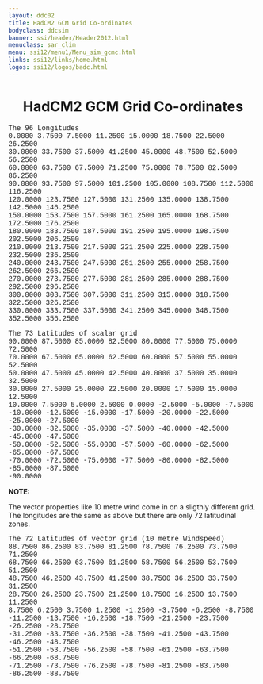 ```yaml
---
layout: ddc02
title: HadCM2 GCM Grid Co-ordinates
bodyclass: ddcsim
banner: ssi/header/Header2012.html
menuclass: sar_clim
menu: ssi12/menu1/Menu_sim_gcmc.html
links: ssi12/links/home.html
logos: ssi12/logos/badc.html
---
```

 <div id="pagetitle">
 <h1 align="center">HadCM2 GCM Grid Co-ordinates </h1>
 </div>
 <!-- End of Page Title Block -->
 
 
 <!-- Insert Grid Here -->
 <P><FONT FACE="Courier">The 96 Longitudes<BR>
 0.0000 3.7500 7.5000 11.2500 15.0000 18.7500 22.5000 26.2500<BR>
 30.0000 33.7500 37.5000 41.2500 45.0000 48.7500 52.5000 56.2500<BR>
 60.0000 63.7500 67.5000 71.2500 75.0000 78.7500 82.5000 86.2500<BR>
 90.0000 93.7500 97.5000 101.2500 105.0000 108.7500 112.5000 116.2500<BR>
 120.0000 123.7500 127.5000 131.2500 135.0000 138.7500 142.5000 146.2500<BR>
 150.0000 153.7500 157.5000 161.2500 165.0000 168.7500 172.5000 176.2500<BR>
 180.0000 183.7500 187.5000 191.2500 195.0000 198.7500 202.5000 206.2500<BR>
 210.0000 213.7500 217.5000 221.2500 225.0000 228.7500 232.5000 236.2500<BR>
 240.0000 243.7500 247.5000 251.2500 255.0000 258.7500 262.5000 266.2500<BR>
 270.0000 273.7500 277.5000 281.2500 285.0000 288.7500 292.5000 296.2500<BR>
 300.0000 303.7500 307.5000 311.2500 315.0000 318.7500 322.5000 326.2500<BR>
 330.0000 333.7500 337.5000 341.2500 345.0000 348.7500 352.5000 356.2500</FONT></P>
 
 <P><FONT FACE="Courier">The 73 Latitudes of scalar grid<BR>
 90.0000 87.5000 85.0000 82.5000 80.0000 77.5000 75.0000 72.5000<BR>
 70.0000 67.5000 65.0000 62.5000 60.0000 57.5000 55.0000 52.5000<BR>
 50.0000 47.5000 45.0000 42.5000 40.0000 37.5000 35.0000 32.5000<BR>
 30.0000 27.5000 25.0000 22.5000 20.0000 17.5000 15.0000 12.5000<BR>
 10.0000 7.5000 5.0000 2.5000 0.0000 -2.5000 -5.0000 -7.5000<BR>
 -10.0000 -12.5000 -15.0000 -17.5000 -20.0000 -22.5000 -25.0000 -27.5000<BR>
 -30.0000 -32.5000 -35.0000 -37.5000 -40.0000 -42.5000 -45.0000 -47.5000<BR>
 -50.0000 -52.5000 -55.0000 -57.5000 -60.0000 -62.5000 -65.0000 -67.5000<BR>
 -70.0000 -72.5000 -75.0000 -77.5000 -80.0000 -82.5000 -85.0000 -87.5000<BR>
 -90.0000</FONT></P>
 
 <P><B>NOTE:</B></P>
 
 <P>The vector properties like 10 metre wind come in on a sligthly different grid.  The longitudes
 are the same as above but there are only 72 latitudinal zones.</P>
 
 <P><FONT FACE="Courier">The 72 Latitudes of vector grid (10 metre
 Windspeed)<BR>
 88.7500 86.2500 83.7500 81.2500 78.7500 76.2500 73.7500 71.2500<BR>
 68.7500 66.2500 63.7500 61.2500 58.7500 56.2500 53.7500 51.2500<BR>
 48.7500 46.2500 43.7500 41.2500 38.7500 36.2500 33.7500 31.2500<BR>
 28.7500 26.2500 23.7500 21.2500 18.7500 16.2500 13.7500 11.2500<BR>
 8.7500 6.2500 3.7500 1.2500 -1.2500 -3.7500 -6.2500 -8.7500<BR>
 -11.2500 -13.7500 -16.2500 -18.7500 -21.2500 -23.7500 -26.2500 -28.7500<BR>
 -31.2500 -33.7500 -36.2500 -38.7500 -41.2500 -43.7500 -46.2500 -48.7500<BR>
 -51.2500 -53.7500 -56.2500 -58.7500 -61.2500 -63.7500 -66.2500 -68.7500<BR>
 -71.2500 -73.7500 -76.2500 -78.7500 -81.2500 -83.7500 -86.2500 -88.7500</FONT></P>
 
 <p>&nbsp;</p>
 
 
 
 <p></p>
 
 <!-- end of center column -->
